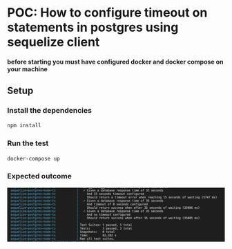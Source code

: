 # POC: How to configure timeout on statements in postgres using sequelize client

#### before starting you must have configured docker and docker compose on your machine

## Setup

### Install the dependencies
``` bash
npm install
```
### Run the test
``` bash
docker-compose up
```

### Expected outcome
!["Expected outcome"](doc/result-test.png)

